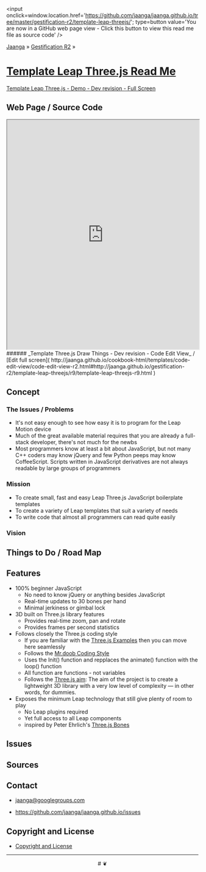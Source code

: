 ﻿<span style=display:none; >[You are now in a GitHub source code view - click this link to view this read me file as a web page]( http://jaanga.github.io/gestification-r2/template-leap-threejs/ "View file as a web page." ) </span>
<input onclick=window.location.href='https://github.com/jaanga/jaanga.github.io/tree/master/gestification-r2/template-leap-threejs/'; type=button  value='You are now in a GitHub web page view - Click this button to view this read me file as source code' />

[Jaanga]( http://jaanga.github.io ) » [Gestification R2]( http://jaanga.github.io/gestification-r2/  ) »

[Template Leap Three.js Read Me]( index.html )
===


[Template Leap Three.js  - Demo - Dev revision - Full Screen]( http://jaanga.github.io/gestification-r2/template-leap-threejs/dev/ )

## Web Page / Source Code

<iframe class=ifr src=http://jaanga.github.io/cookbook-html/templates/code-edit-view/code-edit-view-r2.html#http://jaanga.github.io/gestification-r2/template-leap-threejs/r9/template-leap-threejs-r9.html width=100% height=600px ></iframe>  
###### _Template Three.js Draw Things - Dev revision - Code Edit View_ / [Edit full screen]( http://jaanga.github.io/cookbook-html/templates/code-edit-view/code-edit-view-r2.html#http://jaanga.github.io/gestification-r2/template-leap-threejs/r9/template-leap-threejs-r9.html  )


## Concept

### The Issues / Problems
<!--

The general format is an adaptation of the ideas developed in Alexander's _et al_ [A Pattern Language]( https://books.google.com/books?id=hwAHmktpk5IC&pg=PR10#v=onepage&q&f=false ) - as sammarized on page 10.

Each pattern describes a problem which occurs over and over again in our environment, and then describes the core of the solution to that problem, in such a way that you can use this solution a million times over, without ever doing it the same way twice.

patterns are descriptions of common problems and proposal for the solutions that can be used repeatedly every time the problem is encountered and producing an different outcome.

-->

* It's not easy enough to see how easy it is to program for the Leap Motion device
* Much of the great available material requires that you are already a full-stack developer, there's not much for the newbs
* Most programmers know at least a bit about JavaScript, but not many C++ coders may know jQuery and few Python peeps may know CoffeeScript. 
Scripts written in JavaScript derivatives are not always readable by large groups of programmers

### Mission
<!-- a statement of a rationale, applicable now as well as in the future -->

* To create small, fast and easy Leap Three.js JavaScript boilerplate templates
* To create a variety of Leap templates that suit a variety of needs
* To write code that almost all programmers can read quite easily

### Vision
<!--  a descriptive picture of a desired future state -->


## Things to Do / Road Map


## Features

* 100% beginner JavaScript
	* No need to know jQuery or anything besides JavaScript
	* Real-time updates to 30 bones per hand
	* Minimal jerkiness or gimbal lock
* 3D built on Three.js library features
	* Provides real-time zoom, pan and rotate
	* Provides frames per second statistics
* Follows closely the Three.js coding style
	* If you are familiar with the [Three.js Examples]( http://mrdoob.github.io/three.js/examples/ ) then you can move here seamlessly
	* Follows the [Mr.doob Coding Style]( https://github.com/mrdoob/three.js/wiki/Mr.doob's-Code-Style%E2%84%A2 )
	* Uses the Init() function and repplaces the animate() function with the loop() function
	* All function are functions - not variables
	* Follows the [Three.js aim]( https://github.com/mrdoob/three.js ): 
The aim of the project is to create a lightweight 3D library with a very low level of complexity — in other words, for dummies.
* Exposes the minimum Leap technology that still give plenty of room to play
	* No Leap plugins required
	* Yet full access to all Leap components
	* inspired by Peter Ehrlich's [Three.js Bones]( view-source:http://leapmotion.github.io/leapjs/examples/threejs-bones.html )

## Issues

 
## Sources


## Contact

* jaanga@googlegroups.com

* https://github.com/jaanga/jaanga.github.io/issues

## Copyright and License

* [Copyright and License]( http://jaanga.github.io/#http://jaanga.github.io/jaanga-copyright-and-mit-license.md ) 

***

<center title="dingbat" >
# <a href=javascript:window.scrollTo(0,0); style=text-decoration:none; >❦</a>
</center>



